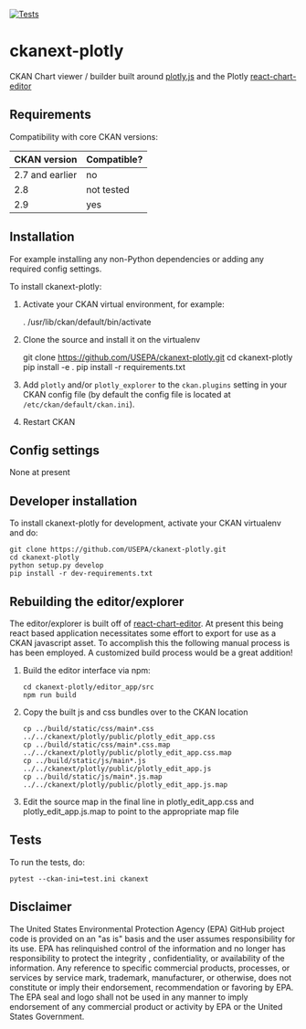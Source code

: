 [![Tests](https://github.com/USEPA/ckanext-plotly/workflows/Tests/badge.svg?branch=main)](https://github.com/USEPA/ckanext-plotly/actions)

# ckanext-plotly

CKAN Chart viewer / builder built around [plotly.js](https://plotly.com/javascript/) and the Plotly [react-chart-editor](https://github.com/plotly/react-chart-editor)


## Requirements

Compatibility with core CKAN versions:

| CKAN version    | Compatible?   |
| --------------- | ------------- |
| 2.7 and earlier | no            |
| 2.8             | not tested    |
| 2.9             | yes           |


## Installation

   For example installing any non-Python dependencies or adding any required
   config settings.

To install ckanext-plotly:

1. Activate your CKAN virtual environment, for example:

     . /usr/lib/ckan/default/bin/activate

2. Clone the source and install it on the virtualenv

    git clone https://github.com/USEPA/ckanext-plotly.git
    cd ckanext-plotly
    pip install -e .
	pip install -r requirements.txt

3. Add `plotly` and/or `plotly_explorer` to the `ckan.plugins` setting in your CKAN
   config file (by default the config file is located at `/etc/ckan/default/ckan.ini`).

4. Restart CKAN


## Config settings

None at present


## Developer installation

To install ckanext-plotly for development, activate your CKAN virtualenv and
do:

    git clone https://github.com/USEPA/ckanext-plotly.git
    cd ckanext-plotly
    python setup.py develop
    pip install -r dev-requirements.txt


## Rebuilding the editor/explorer

The editor/explorer is built off of [react-chart-editor](https://github.com/plotly/react-chart-editor). At present this
being react based application necessitates some effort to export for use as a CKAN javascript asset. To accomplish this 
the following manual process is has been employed. A customized build process would be a great addition!

1. Build the editor interface via npm:

       cd ckanext-plotly/editor_app/src
       npm run build
   
2. Copy the built js and css bundles over to the CKAN location 

       cp ../build/static/css/main*.css ../../ckanext/plotly/public/plotly_edit_app.css
       cp ../build/static/css/main*.css.map ../../ckanext/plotly/public/plotly_edit_app.css.map
       cp ../build/static/js/main*.js ../../ckanext/plotly/public/plotly_edit_app.js
       cp ../build/static/js/main*.js.map ../../ckanext/plotly/public/plotly_edit_app.js.map

3. Edit the source map in the final line in plotly_edit_app.css and plotly_edit_app.js.map to point to the appropriate map file


## Tests

To run the tests, do:

    pytest --ckan-ini=test.ini ckanext


## Disclaimer

The United States Environmental Protection Agency (EPA) GitHub project code is provided on an "as is" basis
and the user assumes responsibility for its use.  EPA has relinquished control of the information and no longer
has responsibility to protect the integrity , confidentiality, or availability of the information.  Any
reference to specific commercial products, processes, or services by service mark, trademark, manufacturer,
or otherwise, does not constitute or imply their endorsement, recommendation or favoring by EPA.  The EPA seal
and logo shall not be used in any manner to imply endorsement of any commercial product or activity by EPA or
the United States Government.
